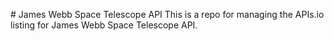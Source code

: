 #   J a m e s   W e b b   S p a c e   T e l e s c o p e   A P I 
 T h i s   i s   a   r e p o   f o r   m a n a g i n g   t h e   A P I s . i o   l i s t i n g   f o r   J a m e s   W e b b   S p a c e   T e l e s c o p e   A P I . 